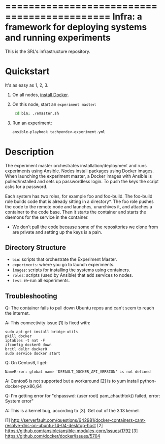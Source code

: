 ============================================
Infra: a framework for deploying systems and running experiments
============================================

This is the SRL's infrastructure repository. 

Quickstart
==========
It's as easy as 1, 2, 3.

1. On all nodes, [install Docker](https://docs.docker.com/installation). 

2. On this node, start an ``experiment master``:

    ```bash
     cd bin; ./emaster.sh
     ```

3. Run an experiment:

    ```bash
    ansible-playbook tachyondev-experiment.yml
    ```

Description
===========

The experiment master orchestrates installation/deployment and runs experiments using Ansible. Nodes install packages using Docker images. When launching the experiment master, a Docker images with Ansible is pulled/installed and sets up passwordless login. To push the keys the script asks for a password.

Each system has two roles, for example foo and foo-build. The foo-build role builds code that is already sitting in a directory*. The foo role pushes the code to the remote node and launches, unarchives it, and attaches a container to the code base. Then it starts the container and starts the daemons for the service in the container.

* We don't pull the code because some of the repositories we clone from are private and setting up the keys is a pain.

Directory Structure
-------------------

- ``bin``: scripts that orchestrate the Experiment Master.
- ``experiments``: where you go to launch experiments. 
- ``images``: scripts for installing the systems using containers. 
- ``roles``: scripts (used by Ansible) that add services to nodes.
- ``test``: re-run all experiments.

Troubleshooting
---
Q: The container fails to pull down Ubuntu repos and can't seem to reach the internet.

A: This connectivity issue [1] is fixed with:

    sudo apt-get install bridge-utils
    pkill docker
    iptables -t nat -F
    ifconfig docker0 down
    brctl delbr docker0
    sudo service docker start

Q: On Centos6, I get:

    NameError: global name 'DEFAULT_DOCKER_API_VERSION' is not defined

A: Centos6 is not supported but a workaround [2] is to yum install python-docker-py.x86_64

Q: I'm getting error for "chpasswd: (user root) pam_chauthtok() failed, error: System error"

A: This is a kernel bug, according to [3]. Get out of the 3.13 kernel.

[1] http://serverfault.com/questions/642981/docker-containers-cant-resolve-dns-on-ubuntu-14-04-desktop-host
[2] https://github.com/ansible/ansible-modules-core/issues/1792
[3] https://github.com/docker/docker/issues/5704
